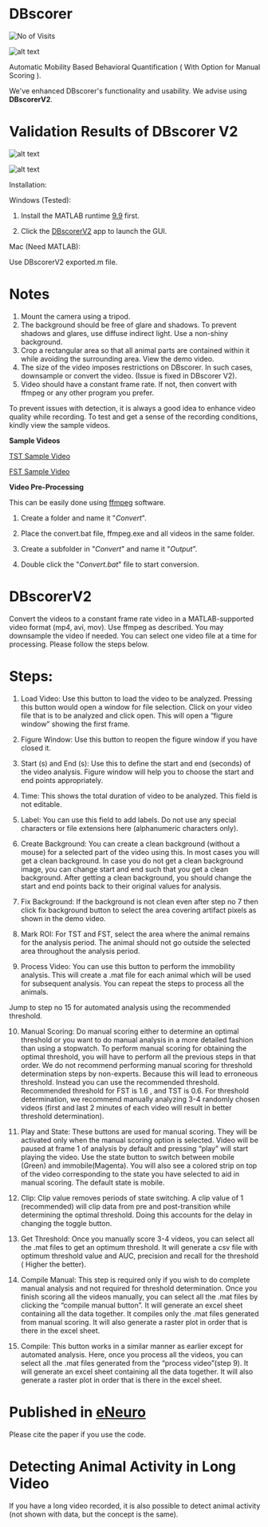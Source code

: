 # DBscorer

![No of Visits](https://visitor-badge.laobi.icu/badge?page_id=swanandlab/DBscorer)

![alt text](https://github.com/swanandlab/DBscorer/blob/main/V2.png?raw=true)

Automatic Mobility Based Behavioral Quantification ( With Option for Manual Scoring ).

We've enhanced DBscorer's functionality and usability. We advise using **DBscorerV2**.


# Validation Results of DBscorer V2

![alt text](https://github.com/swanandlab/DBscorer/blob/main/FST%20Correlation%20Plot.jpg?raw=true)

![alt text](https://github.com/swanandlab/DBscorer/blob/main/TST%20Correlation%20Plot.jpg?raw=true)


Installation:

Windows (Tested):

1. Install the MATLAB runtime [9.9](https://ssd.mathworks.com/supportfiles/downloads/R2020b/Release/8/deployment_files/installer/complete/win64/MATLAB_Runtime_R2020b_Update_8_win64.zip) first.

2. Click the [DBscorerV2](https://github.com/swanandlab/DBscorer/blob/main/DBscorerV2.exe) app to launch the GUI.

Mac (Need MATLAB):

Use DBscorerV2 exported.m file. 

# Notes
1. Mount the camera using a tripod.
2. The background should be free of glare and shadows. To prevent shadows and glares, use diffuse indirect light. Use a non-shiny background.
4. Crop a rectangular area so that all animal parts are contained within it while avoiding the surrounding area. View the demo video.
5. The size of the video imposes restrictions on DBscorer. In such cases, downsample or convert the video. (Issue is fixed in DBscorer V2).
6. Video should have a constant frame rate. If not, then convert with ffmpeg or any other program you prefer.

To prevent issues with detection, it is always a good idea to enhance video quality while recording. To test and get a sense of the recording conditions, kindly view the sample videos.

**Sample Videos**

[TST Sample Video](https://github.com/swanandlab/DBscorer/blob/main/TST%20Sample%20Video.mp4)

[FST Sample Video](https://github.com/swanandlab/DBscorer/blob/main/FST%20SAMPLE%20VIDEO.mp4)

**Video Pre-Processing** 

This can be easily done using [ffmpeg](https://www.gyan.dev/ffmpeg/builds/) software.
 
1. Create a folder and name it "_Convert_".

2. Place the convert.bat file, ffmpeg.exe and all videos in the same folder.

3. Create a subfolder in "_Convert_" and name it "_Output_".

4. Double click the "_Convert.bat_" file to start conversion. 

# DBscorerV2 

Convert the videos to a constant frame rate video in a MATLAB-supported video format (mp4, avi, mov). Use ffmpeg as described. You may downsample the video if needed. You can select one video file at a time for processing.
Please follow the steps below. 

# Steps:
1. Load Video: Use this button to load the video to be analyzed. Pressing this button would open a window for file selection. Click on your video file that is to be analyzed and click open. This will open a “figure window” showing the first frame.

2. Figure Window: Use this button to reopen the figure window if you have closed it.

3. Start (s) and End (s): Use this to define the start and end (seconds) of the video analysis. Figure window will help you to choose the start and end points appropriately.

4. Time: This shows the total duration of video to be analyzed. This field is not editable.

5. Label: You can use this field to add labels. Do not use any special characters or file extensions here (alphanumeric characters only). 

6. Create Background: You can create a clean background (without a mouse) for a selected part of the video using this. In most cases you will get a clean background. In case you do not get a clean background image,  you can change start and end such that you get a clean background. After getting a clean background, you should change the start and end points back to their original values for analysis.

7. Fix Background: If the background is not clean even after step no 7 then click fix background button to select the area covering artifact pixels as shown in the demo video.

8. Mark ROI: For TST and FST, select the area where the animal remains for the analysis period. The animal should not go outside the selected area throughout the analysis period. 

9. Process Video: You can use this button to perform the immobility analysis. This will create a .mat file for each animal which will be used for subsequent analysis. You can repeat the steps to process all the animals. 

Jump to step no 15 for automated analysis using the recommended threshold.

10. Manual Scoring: Do manual scoring either to determine an optimal threshold or you want to do manual analysis in a more detailed fashion than using a stopwatch. To perform manual scoring for obtaining the optimal threshold, you will have to perform all the previous steps in that order. We do not recommend performing manual scoring for threshold determination steps by non-experts. Because this will lead to erroneous threshold. Instead you can use the recommended threshold. Recommended threshold for FST is 1.6 , and TST is 0.6. 
For threshold determination, we recommend manually analyzing 3-4 randomly chosen videos (first and last 2 minutes of each video will result in better threshold determination).

11. Play and State: These buttons are used for manual scoring. They will be activated only when the manual scoring option is selected. Video will be paused at frame 1 of analysis by default and pressing “play” will start playing the video. Use the state button to switch between mobile (Green) and immobile(Magenta). You will also see a colored strip on top of the video corresponding to the state you have selected to aid in manual scoring. The default state is mobile.

12. Clip: Clip value removes periods of state switching. A clip value of 1 (recommended) will clip data from pre and post-transition while determining the optimal threshold. Doing this accounts for the delay in changing the toggle button.

13. Get Threshold: Once you manually score 3-4 videos, you can select all the .mat files to get an optimum threshold. It will generate a csv file with optimum threshold value and AUC, precision and recall for the threshold ( Higher the better).

14. Compile Manual: This step is required only if you wish to do complete manual analysis and not required for threshold determination. Once you finish scoring all the videos manually, you can select all the .mat files by clicking the “compile manual button”. It will generate an excel sheet containing all the data together. It compiles only the .mat files generated from manual scoring. It will also generate a raster plot in order that is there in the excel sheet.

15. Compile: This button works in a similar manner as earlier except for automated analysis. Here, once you process all the videos, you can select all the .mat files generated from the “process video”(step 9). It will generate an excel sheet containing all the data together. It will also generate a raster plot in order that is there in the excel sheet.



# Published in [eNeuro](https://doi.org/10.1523/ENEURO.0305-21.2021)
Please cite the paper if you use the code.


# Detecting Animal Activity in Long Video

If you have a long video recorded, it is also possible to detect animal activity (not shown with data, but the concept is the same).



